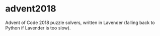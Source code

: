 # advent2018
Advent of Code 2018 puzzle solvers, written in Lavender (falling back to Python if Lavender is too slow).
